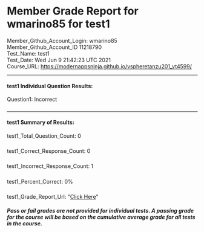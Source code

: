 # Member Grade Report for wmarino85 for test1  
   
Member_Github_Account_Login: wmarino85  
Member_Github_Account_ID 11218790  
Test_Name: test1  
Test_Date: Wed Jun  9 21:42:23 UTC 2021  
Course_URL: https://modernappsninja.github.io/vspheretanzu201_vt4599/  
   
---  
#### test1 Individual Question Results:  
Question1: Incorrect  
#####  
---  
#### test1 Summary of Results:  
test1_Total_Question_Count: 0  
#####  
test1_Correct_Response_Count: 0  
#####  
test1_Incorrect_Response_Count: 1  
#####  
test1_Percent_Correct: 0%  
#####  
test1_Grade_Report_Url: "[Click Here](https://github.com/modernappsninjas/wmarino85/blob/main/static/userdata/courses/vspheretanzu201_vt4599/grade_report.pr240.test1.md)"
##### Pass or fail grades are not provided for individual tests. A passing grade for the course will be based on the cumulative average grade for all tests in the course.  
